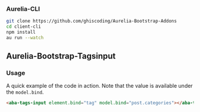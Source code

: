 ### Aurelia-CLI
```bash
git clone https://github.com/ghiscoding/Aurelia-Bootstrap-Addons
cd client-cli
npm install
au run --watch
```

## Aurelia-Bootstrap-Tagsinput

### Usage
A quick example of the code in action. Note that the value is available under the `model.bind`.
```html
<aba-tags-input element.bind="tag" model.bind="post.categories"></aba-tags-input>
```

